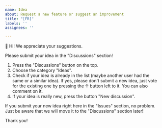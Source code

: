 ```yaml
---
name: Idea
about: Request a new feature or suggest an improvement
title: "[FR]"
labels: ''
assignees: ''

---
```


👋 Hi! We appreciate your suggestions. 

Please submit your idea in the "Discussions" section!

1. Press the "Discussions" button on the top.
2. Choose the category "Ideas".
3. Check if your idea is already in the list (maybe another user had the same or a similar idea). If yes, please don't submit a new idea, just vote for the existing one by pressing the ↑ button left to it. You can also comment on it.
3. If your idea is really new, press the button "New discussion".

If you submit your new idea right here in the "Issues" section, no problem. Just be aware that we will move it to the "Discussions" section later!

Thank you!
